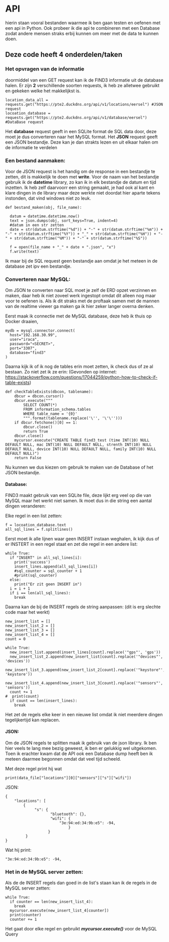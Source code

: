 # API
hierin staan vooral bestanden waarmee ik ben gaan testen en oefenen met een api in Python. Ook probeer ik die api te combineren met een Database zodat andere mensen straks erbij kunnen om meer met de data te kunnen doen.


## Deze code heeft 4 onderdelen/taken
### Het opvragen van de informatie
doormiddel van een GET request kan ik de FIND3 informatie uit de database halen. Er zijn **2** verschillende soorten requests, ik heb ze alletwee gebruikt en gekeken welke het makkelijkst is.


```
location_data_all = requests.get("https://pte2.duckdns.org/api/v1/locations/eersel") #JSON request
locoation_database = requests.get("https://pte2.duckdns.org/api/v1/database/eersel") #DataBase request
```

Het **database** request geeft in een SQLite format de SQL data door, deze moet je dus converteren naar het MySQL format.
Het **JSON** request geeft een JSON bestandje. Deze kan je dan strakts lezen en uit elkaar halen om de informatie te verdelen

### Een bestand aanmaken:
Voor de JSON request is het handig om de response in een bestandje te zetten, dit is makkelijk te doen met **write**.
Voor de naam van het bestandje gebruik ik de **datetime** library, zo kan ik in elk bestandje de datum en tijd inzetten. Ik heb zelf daarvoorr een string gemaakt, je had ook al kant en klare dingen in de library maar deze werkte niet doordat hier aparte tekens instonden, dat vind windows niet zo leuk.
```
def bestand_maken(obj, file_name):

  datum = datetime.datetime.now()
  text = json.dumps(obj, sort_keys=True, indent=4)
  #datum in een str zetten
  date = str(datum.strftime("%d")) + "-" + str(datum.strftime("%m")) + "-" + str(datum.strftime("%Y")) + "_" + str(datum.strftime("%H")) + "-" + str(datum.strftime("%M")) + "-" + str(datum.strftime("%S"))

  f = open(file_name + "_" + date + ".json", "x")
  f.write(text)
```
Ik maar bij de SQL request geen bestandje aan omdat je het meteen in de database zet ipv een bestandje.

### Converteren naar MySQL:
Om JSON te converten naar SQL moet je zelf de ERD opzet verzinnen en maken, daar heb ik niet zoveel werk ingestopt omdat dit alleen nog maar voor te oefenen is. Als ik dit straks met de proftaak samen met de mannen van de realtime viewer ga maken ga ik hier zeker langer overna denken.

Eerst maak ik connectie met de MySQL database, deze heb ik thuis op Docker draaien,
```
mydb = mysql.connector.connect(
  host="192.168.30.99",
  user="iraca",
  password="<SECRET>",
  port="3307",
  database="find3"
)
```
Daarna kijk ik of ik nog de tables erin moet zetten, ik check dus of ze al bestaan. Zo niet zet ik ze erin:
(Gevonden op internet: https://stackoverflow.com/questions/17044259/python-how-to-check-if-table-exists)
```
def checkTableExists(dbcon, tablename):
    dbcur = dbcon.cursor()
    dbcur.execute("""
        SELECT COUNT(*)
        FROM information_schema.tables
        WHERE table_name = '{0}'
        """.format(tablename.replace('\'', '\'\'')))
    if dbcur.fetchone()[0] == 1:
        dbcur.close()
        return True
    dbcur.close()
    mycursor.execute("CREATE TABLE find3_test (time INT(10) NULL DEFAULT NULL, mac INT(10) NULL DEFAULT NULL, strenth INT(10) NULL DEFAULT NULL, device INT(10) NULL DEFAULT NULL, family INT(10) NULL DEFAULT NULL)")
    return False
```

Nu kunnen we dus kiezen om gebruik te maken van de Database of het JSON bestandje.

#### Database:
FIND3 maakt gebruik van een SQLite file, deze lijkt erg veel op die van MySQL maar het werkt niet samen.
Ik moet dus in die string een aantal dingen veranderen:

Elke regel in een list zetten:
```
f = locoation_database.text
all_sql_lines = f.splitlines()
```
Eerst moet ik alle lijnen waar geen INSERT instaan weghalen, ik kijk dus of er INSTERT in een regel staat en zet die regel in een andere list:
```
while True:
  if "INSERT" in all_sql_lines[i]:
    print('success')
    insert_lines.append(all_sql_lines[i])
    #sql_counter = sql_counter + 1
    #print(sql_counter) 
  else:
    print("Er zit geen INSERT in")
  i = i + 1
  if i == len(all_sql_lines):
    break
```
Daarna kan de bij de INSERT regels de string aanpassen: (dit is erg slechte code maar het werkt)
```
new_insert_list = []
new_insert_list_2 = []
new_insert_list_3 = []
new_insert_list_4 = []
count = 0

while True:
  new_insert_list.append(insert_lines[count].replace('"gps"', 'gps'))
  new_insert_list_2.append(new_insert_list[count].replace('"devices"', 'devices'))
  new_insert_list_3.append(new_insert_list_2[count].replace('"keystore"', 'keystore'))
  new_insert_list_4.append(new_insert_list_3[count].replace('"sensors"', 'sensors'))
  count += 1
#  print(count)
  if count == len(insert_lines):
    break
```
Het zet de regels elke keer in een nieuwe list omdat ik niet meerdere dingen tegelijkertijd kan replacen.
#### JSON:
Om de JSON regels te splitten maak ik gebruik van de json library.
Ik ben hier veels te lang mee bezig geweest, ik ben er gelukkig wel uitgekomen. Toen ik erachter kwam dat de API ook een Database dump heeft ben ik meteen daarmee begonnen omdat dat veel tijd scheeld.

Met deze regel print hij wat 
```
print(data_file["locations"][0]["sensors"]["s"]["wifi"])
```
JSON:
```
{
    "locations": [
        {
             "s": {
                    "bluetooth": {},
                    "wifi": {
                        "3e:94:ed:34:9b:e5": -94,
                            }
                   }
         }
}
```
Wat hij print:
```
"3e:94:ed:34:9b:e5": -94,
```
### Het in de MySQL server zetten:
Als de de INSERT regels dan goed in de list's staan kan ik de regels in de MySQL server zetten:
```
while True:
  if counter == len(new_insert_list_4):
    break
  mycursor.execute(new_insert_list_4[counter])
  print(counter)
  counter += 1
```
Het gaat door elke regel en gebruikt ***mycursor.execute()*** voor de MySQL Query
